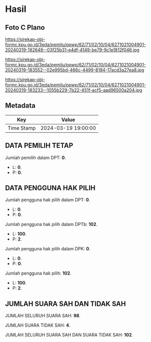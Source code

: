 # Hasil

## Foto C Plano

https://sirekap-obj-formc.kpu.go.id/3eda/pemilu/ppwp/62/71/02/10/04/6271021004901-20240319-182648--03f25b31-e4df-4149-be79-9c1e1812f046.jpg

https://sirekap-obj-formc.kpu.go.id/3eda/pemilu/ppwp/62/71/02/10/04/6271021004901-20240319-183552--02e995bd-466c-4499-8184-17acd3a27ea8.jpg

https://sirekap-obj-formc.kpu.go.id/3eda/pemilu/ppwp/62/71/02/10/04/6271021004901-20240319-183233--1055b229-7b22-451f-acf5-aad96500a204.jpg


## Metadata

| Key        | Value               |
| ---------- | ------------------- |
| Time Stamp | 2024-03-19 19:00:00 |


## DATA PEMILIH TETAP

Jumlah pemilih dalam DPT: **0**.
 * L: **0**.
 * P: **0**.

## DATA PENGGUNA HAK PILIH

Jumlah pengguna hak pilih dalam DPT: **0**.
 * L: **0**.
 * P: **0**.

Jumlah pengguna hak pilih dalam DPTb: **102**.
 * L: **100**.
 * P: **2**.

Jumlah pengguna hak pilih dalam DPK: **0**.
 * L: **0**.
 * P: **0**.

Jumlah pengguna hak pilih: **102**.
 * L: **100**.
 * P: **2**.

## JUMLAH SUARA SAH DAN TIDAK SAH

JUMLAH SELURUH SUARA SAH: **98**.

JUMLAH SUARA TIDAK SAH: **4**.

JUMLAH SELURUH SUARA SAH DAN SUARA TIDAK SAH: **102**.



